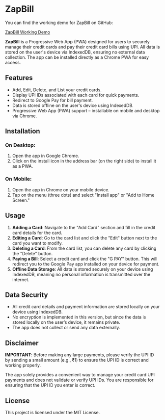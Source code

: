 # ZapBill

You can find the working demo for ZapBill on GitHub:

[ZapBill Working Demo](https://shivamkatyan.github.io/zap-bill-prod/)

**ZapBill** is a Progressive Web App (PWA) designed for users to securely manage their credit cards and pay their credit card bills using UPI. All data is stored on the user's device via IndexedDB, ensuring no external data collection. The app can be installed directly as a Chrome PWA for easy access.

## Features

- Add, Edit, Delete, and List your credit cards.
- Display UPI IDs associated with each card for quick payments.
- Redirect to Google Pay for bill payment.
- Data is stored offline on the user's device using IndexedDB.
- Progressive Web App (PWA) support – installable on mobile and desktop via Chrome.

## Installation

### On Desktop:
1. Open the app in Google Chrome.
2. Click on the install icon in the address bar (on the right side) to install it as a PWA.

### On Mobile:
1. Open the app in Chrome on your mobile device.
2. Tap on the menu (three dots) and select "Install app" or "Add to Home Screen."

## Usage

1. **Adding a Card**: Navigate to the "Add Card" section and fill in the credit card details for the card.
2. **Editing a Card**: Go to the card list and click the "Edit" button next to the card you want to modify.
3. **Deleting a Card**: From the card list, you can delete any card by clicking the "Delete" button.
4. **Paying a Bill**: Select a credit card and click the "G PAY" button. This will redirect you to the Google Pay app installed on your device for payment.
5. **Offline Data Storage**: All data is stored securely on your device using IndexedDB, meaning no personal information is transmitted over the internet.

## Data Security

- All credit card details and payment information are stored locally on your device using IndexedDB.
- No encryption is implemented in this version, but since the data is stored locally on the user’s device, it remains private.
- The app does not collect or send any data externally.

## Disclaimer

**IMPORTANT**: Before making any large payments, please verify the UPI ID by sending a small amount (e.g., ₹1) to ensure the UPI ID is correct and working properly.

The app solely provides a convenient way to manage your credit card UPI payments and does not validate or verify UPI IDs. You are responsible for ensuring that the UPI ID you enter is correct.

## License

This project is licensed under the MIT License.
